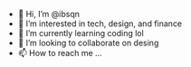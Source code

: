 - 👋 Hi, I’m @ibsqn
- 👀 I’m interested in tech, design, and finance
- 🌱 I’m currently learning coding lol
- 💞️ I’m looking to collaborate on desing
- 📫 How to reach me ...

<!---
ibsqn/ibsqn is a ✨ special ✨ repository because its `README.md` (this file) appears on your GitHub profile.
You can click the Preview link to take a look at your changes.
--->
